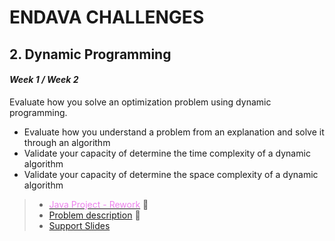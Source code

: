 # ENDAVA CHALLENGES 

## 2. Dynamic Programming
#### *Week 1 / Week 2* 

Evaluate how you solve an optimization problem using dynamic programming.

- Evaluate how you understand a problem from an explanation and solve it through an algorithm
- Validate your capacity of determine the time complexity of a dynamic algorithm
- Validate your capacity of determine the space complexity of a dynamic algorithm
  
> - [<font color="violet">Java Project - Rework</font>](https://github.com/Safimmi/Dynamic_Programming/tree/master/vacuum) :bookmark_tabs:
> - [Problem description](https://github.com/Safimmi/Dynamic_Programming/blob/master/Challenge%20-%20Dynamic%20Programming.pdf) :orange_book:
> - [Support Slides](https://github.com/Safimmi/Dynamic_Programming/blob/master/Challenge%20-%20Dynamic%20Programming.pptx)







